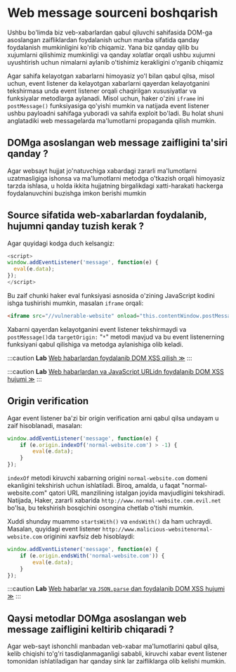 # Web message sourceni boshqarish

Ushbu bo'limda biz veb-xabarlardan qabul qiluvchi sahifasida DOM-ga asoslangan zaifliklardan foydalanish uchun manba sifatida qanday foydalanish mumkinligini ko'rib chiqamiz. Yana biz qanday qilib bu xujumlarni qilishimiz mumkinligi va qanday xolatlar orqali ushbu xujumni uyushtirish uchun nimalarni aylanib o'tishimiz kerakligini o'rganib chiqamiz

Agar sahifa kelayotgan xabarlarni himoyasiz yo'l bilan qabul qilsa, misol uchun, event listener da kelayotgan xabarlarni qayerdan kelayotganini tekshirmasa unda event listener orqali chaqirilgan xususiyatlar va funksiyalar metodlarga aylanadi. Misol uchun, haker o'zini `iframe` ini `postMessage()` funksiyasiga qo'yishi mumkin va natijada event listener ushbu payloadni sahifaga yuboradi va sahifa exploit bo'ladi. Bu holat shuni anglatadiki web messagelarda ma'lumotlarni propaganda qilish mumkin.

## DOMga asoslangan web message zaifligini ta'siri qanday ? <a href="#dom-ga-asoslangan-web-message-zaifligini-tasiri-qanday" id="dom-ga-asoslangan-web-message-zaifligini-tasiri-qanday"></a>

Agar websayt hujjat jo'natuvchiga xabardagi zararli ma'lumotlarni uzatmasligiga ishonsa va ma'lumotlarni metodga o'tkazish orqali himoyasiz tarzda ishlasa, u holda ikkita hujjatning birgalikdagi xatti-harakati hackerga foydalanuvchini buzishga imkon berishi mumkin

## Source sifatida web-xabarlardan foydalanib, hujumni qanday tuzish kerak ?

Agar quyidagi kodga duch kelsangiz:

```javascript
<script>
window.addEventListener('message', function(e) {
  eval(e.data);
});
</script>
```

Bu zaif chunki haker eval funksiyasi asnosida o'zining JavaScript kodini ishga tushirishi mumkin, masalan `iframe` orqali:

```html
<iframe src="//vulnerable-website" onload="this.contentWindow.postMessage('print()','*')">
```

Xabarni qayerdan kelayotganini event listener tekshirmaydi va `postMessage()`da `targetOrigin:` "`*`" metodi mavjud va bu event listenerning funksiyani qabul qilishiga va metodga aylanishiga olib keladi.

:::caution **Lab**
 [Web habarlardan foydalanib DOM XSS qilish ≫](https://portswigger.net/web-security/dom-based/controlling-the-web-message-source/lab-dom-xss-using-web-messages)
:::

:::caution **Lab**
 [Web habarlardan va JavaScript URLidn foydalanib DOM XSS hujumi ≫](https://portswigger.net/web-security/dom-based/controlling-the-web-message-source/lab-dom-xss-using-web-messages-and-a-javascript-url)
:::

## Origin verification <a href="#origin-verification" id="origin-verification"></a>

Agar event listener ba'zi bir origin verification arni qabul qilsa undayam u zaif hisoblanadi, masalan:

```javascript
window.addEventListener('message', function(e) {
    if (e.origin.indexOf('normal-website.com') > -1) {
        eval(e.data);
    }
});
```

`indexOf` metodi kiruvchi xabarning origini `normal-website.com` domeni ekanligini tekshirish uchun ishlatiladi. Biroq, amalda, u faqat "normal-website.com" qatori URL manzilining istalgan joyida mavjudligini tekshiradi. Natijada, Haker, zararli xabarida `http://www.normal-website.com.evil.net` bo'lsa, bu tekshirish bosqichini osongina chetlab o'tishi mumkin.

Xuddi shunday muammo `startsWith()` va `endsWith()` da ham uchraydi. Masalan, quyidagi event listener `http://www.malicious-websitenormal-website.com` originini xavfsiz deb hisoblaydi:

```javascript
window.addEventListener('message', function(e) {
    if (e.origin.endsWith('normal-website.com')) {
        eval(e.data);
    }
});
```

:::caution **Lab**
 [Web habarlar va `JSON.parse` dan foydalanib DOM XSS hujumi ≫](https://portswigger.net/web-security/dom-based/controlling-the-web-message-source/lab-dom-xss-using-web-messages-and-json-parse)
:::

## Qaysi metodlar DOMga asoslangan web message zaifligini keltirib chiqaradi ? <a href="#qaysi-sink-lar-dom-ga-asoslangan-web-message-zaifligini-keltirib-chiqaradi" id="qaysi-sink-lar-dom-ga-asoslangan-web-message-zaifligini-keltirib-chiqaradi"></a>

Agar web-sayt ishonchli manbadan veb-xabar ma'lumotlarini qabul qilsa, kelib chiqishi to'g'ri tasdiqlanmaganligi sababli, kiruvchi xabar event listener tomonidan ishlatiladigan har qanday sink lar zaifliklarga olib kelishi mumkin.
